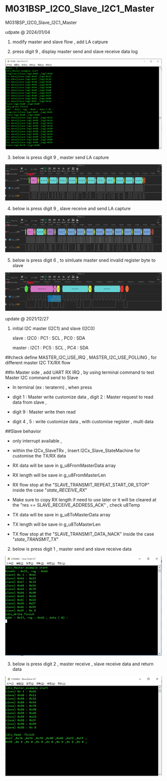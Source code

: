 # M031BSP_I2C0_Slave_I2C1_Master
 M031BSP_I2C0_Slave_I2C1_Master

udpate @ 2024/01/04

1. modify master and slave flow , add LA catpure 

2. press digit 9 , display master send and slave receive data log 

![image](https://github.com/released/M031BSP_I2C0_Slave_I2C1_Master/blob/main/digit_9.jpg)

3. below is press digit 9 , master send LA capture 

![image](https://github.com/released/M031BSP_I2C0_Slave_I2C1_Master/blob/main/LA_digit_9_master_send.jpg)

4. below is press digit 9 , slave receive and send LA capture

![image](https://github.com/released/M031BSP_I2C0_Slave_I2C1_Master/blob/main/LA_digit_9_slave_receive_send.jpg)

5. below is press digit 6 , to simluate master sned invalid register byte to slave

![image](https://github.com/released/M031BSP_I2C0_Slave_I2C1_Master/blob/main/LA_digit_6_master_send.jpg)


update @ 2021/12/27

1. initial I2C master (I2C1) and slave (I2C0) 

	slave : I2C0 : PC1 : SCL , PC0 : SDA
	
	master : I2C1 : PC5 : SCL , PC4 : SDA

##check define MASTER_I2C_USE_IRQ , MASTER_I2C_USE_POLLING , for different master I2C TX/RX flow

##In Master side , add UART RX IRQ , by using terminal command to test Master I2C command send to Slave

- In terminal (ex : teraterm) , when press 

- digit 1 : Master write customize data , digit 2 : Master request to read data from slave , 

- digit 9 : Master write then read

- digit 4 , 5  : write customize data , with customise register , multi data

##Slave behavior

- only interrupt available , 

- within the I2Cx_SlaveTRx , Insert I2Cx_Slave_StateMachine for customise the TX/RX data

- RX data will be save in g_u8FromMasterData array 

- RX length will be save in g_u8FromMasterLen

- RX flow stop at the "SLAVE_TRANSMIT_REPEAT_START_OR_STOP" inside the case "_state_RECEIVE_RX_" 

- Make sure to copy RX length if need to use later or it will be cleared at the "res == SLAVE_RECEIVE_ADDRESS_ACK" , check u8Temp

- TX data will be save in g_u8ToMasterData array 

- TX length will be save in g_u8ToMasterLen

- TX flow stop at the "SLAVE_TRANSMIT_DATA_NACK" inside the case "_state_TRANSMIT_TX_" 


2. below is press digit 1 , master send and slave receive data 

![image](https://github.com/released/M031BSP_I2C0_Slave_I2C1_Master/blob/main/Master_send.jpg)

3. below is press digit 2 , master receive , slave receive data and return data

![image](https://github.com/released/M031BSP_I2C0_Slave_I2C1_Master/blob/main/Master_read_Slave_receive_send.jpg)


